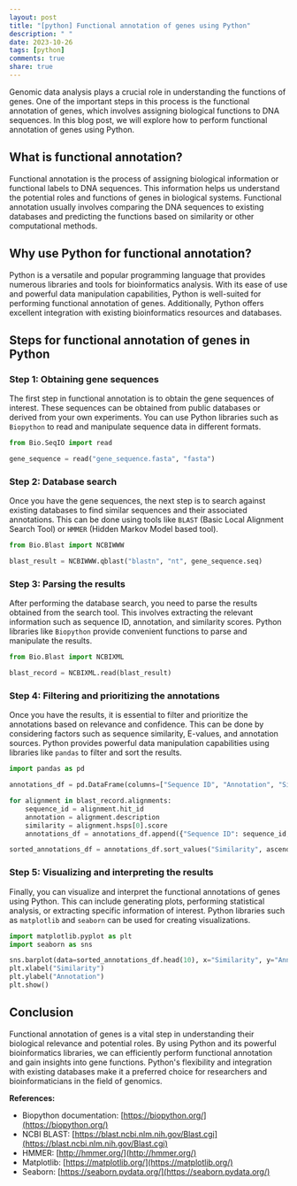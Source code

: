 ```yaml
---
layout: post
title: "[python] Functional annotation of genes using Python"
description: " "
date: 2023-10-26
tags: [python]
comments: true
share: true
---
```


Genomic data analysis plays a crucial role in understanding the functions of genes. One of the important steps in this process is the functional annotation of genes, which involves assigning biological functions to DNA sequences. In this blog post, we will explore how to perform functional annotation of genes using Python.

## What is functional annotation?

Functional annotation is the process of assigning biological information or functional labels to DNA sequences. This information helps us understand the potential roles and functions of genes in biological systems. Functional annotation usually involves comparing the DNA sequences to existing databases and predicting the functions based on similarity or other computational methods.

## Why use Python for functional annotation?

Python is a versatile and popular programming language that provides numerous libraries and tools for bioinformatics analysis. With its ease of use and powerful data manipulation capabilities, Python is well-suited for performing functional annotation of genes. Additionally, Python offers excellent integration with existing bioinformatics resources and databases.

## Steps for functional annotation of genes in Python

### Step 1: Obtaining gene sequences

The first step in functional annotation is to obtain the gene sequences of interest. These sequences can be obtained from public databases or derived from your own experiments. You can use Python libraries such as `Biopython` to read and manipulate sequence data in different formats.

```python
from Bio.SeqIO import read

gene_sequence = read("gene_sequence.fasta", "fasta")
```

### Step 2: Database search

Once you have the gene sequences, the next step is to search against existing databases to find similar sequences and their associated annotations. This can be done using tools like `BLAST` (Basic Local Alignment Search Tool) or `HMMER` (Hidden Markov Model based tool).

```python
from Bio.Blast import NCBIWWW

blast_result = NCBIWWW.qblast("blastn", "nt", gene_sequence.seq)
```

### Step 3: Parsing the results

After performing the database search, you need to parse the results obtained from the search tool. This involves extracting the relevant information such as sequence ID, annotation, and similarity scores. Python libraries like `Biopython` provide convenient functions to parse and manipulate the results.

```python
from Bio.Blast import NCBIXML

blast_record = NCBIXML.read(blast_result)
```

### Step 4: Filtering and prioritizing the annotations

Once you have the results, it is essential to filter and prioritize the annotations based on relevance and confidence. This can be done by considering factors such as sequence similarity, E-values, and annotation sources. Python provides powerful data manipulation capabilities using libraries like `pandas` to filter and sort the results.

```python
import pandas as pd

annotations_df = pd.DataFrame(columns=["Sequence ID", "Annotation", "Similarity"])

for alignment in blast_record.alignments:
    sequence_id = alignment.hit_id
    annotation = alignment.description
    similarity = alignment.hsps[0].score
    annotations_df = annotations_df.append({"Sequence ID": sequence_id, "Annotation": annotation, "Similarity": similarity}, ignore_index=True)

sorted_annotations_df = annotations_df.sort_values("Similarity", ascending=False)
```

### Step 5: Visualizing and interpreting the results

Finally, you can visualize and interpret the functional annotations of genes using Python. This can include generating plots, performing statistical analysis, or extracting specific information of interest. Python libraries such as `matplotlib` and `seaborn` can be used for creating visualizations.

```python
import matplotlib.pyplot as plt
import seaborn as sns

sns.barplot(data=sorted_annotations_df.head(10), x="Similarity", y="Annotation")
plt.xlabel("Similarity")
plt.ylabel("Annotation")
plt.show()
```

## Conclusion

Functional annotation of genes is a vital step in understanding their biological relevance and potential roles. By using Python and its powerful bioinformatics libraries, we can efficiently perform functional annotation and gain insights into gene functions. Python's flexibility and integration with existing databases make it a preferred choice for researchers and bioinformaticians in the field of genomics.

**References:**
- Biopython documentation: [https://biopython.org/](https://biopython.org/)
- NCBI BLAST: [https://blast.ncbi.nlm.nih.gov/Blast.cgi](https://blast.ncbi.nlm.nih.gov/Blast.cgi)
- HMMER: [http://hmmer.org/](http://hmmer.org/)
- Matplotlib: [https://matplotlib.org/](https://matplotlib.org/)
- Seaborn: [https://seaborn.pydata.org/](https://seaborn.pydata.org/)
